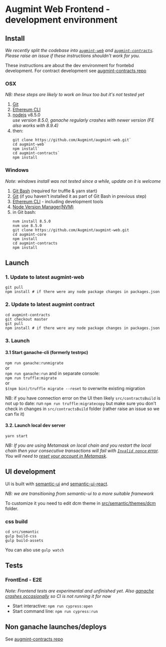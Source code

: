 # Augmint Web Frontend - development environment

## Install

_We recently split the codebase into [`augmint-web`](https://github.com/Augmint/augmint-web) and [`augmint-contracts`](https://github.com/Augmint/augmint-contracts). Please raise an issue if these instructions shouldn't work for you._

These instructions are about the dev environment for frontebd development. For contract development see [augmint-contracts repo](https://github.com/Augmint/augmint-contracts)

### OSX

_NB: these steps are likely to work on linux too but it's not tested yet_

1. [Git](https://git-scm.com/download)
1. [Ethereum CLI](https://www.ethereum.org/cli)
1. [nodejs](https://nodejs.org/en/download/) v8.5.0  
   _use version 8.5.0, ganache regularly crashes with newer version (FE also works with 8.9.4)_
1. then:
    ```
    git clone https://github.com/Augmint/augmint-web.git`
    cd augmint-web`
    npm install`
    cd augmint-contracts`
    npm install
    ```

### Windows

_Note: windows install was not tested since a while, update on it is welcome_

1. [Git Bash](https://git-for-windows.github.io/) (required for truffle & yarn start)
1. [Git](https://git-scm.com/download) (if you haven't installed it as part of Git Bash in previous step)
1. [Ethereum CLI](https://www.ethereum.org/cli) - including development tools
1. [Node Version Manager(NVM)](https://github.com/coreybutler/nvm-windows/releases)
1. in Git bash:
    ```
    nvm install 8.5.0
    nvm use 8.5.0
    git clone https://github.com/Augmint/augmint-web.git
    cd augmint-core
    npm install
    cd augmint-contracts
    npm install
    ```

## Launch

### 1. Update to latest augmint-web

```
git pull
npm install # if there were any node package changes in packages.json
```

### 2. Update to latest augmint contract

```
cd augmint-contracts
git checkout master
git pull
npm install # if there were any node package changes in packages.json
```

### 3. Launch

#### 3.1 Start ganache-cli (formerly testrpc)

`npm run ganache:runmigrate`  
or  
`npm run ganache:run` and in separate console:  
`npm run truffle:migrate`  
or  
`$(npm bin)/truffle migrate --reset` to overwrite existing migration

NB: if you have connection error on the UI then likely `src/contractsBuild` is not up to date: run `npm run truffle:migratecopy`
but make sure you don't check in changes in `src/contractsBuild` folder (rather raise an issue so we can fix it)

#### 3.2. Launch local dev server

`yarn start`

_NB: If you are using Metamask on local chain and you restart the local chain then your consecutive transactions will fail with [`Invalid nonce` error](https://github.com/MetaMask/metamask-extension/issues/1999). You will need to [reset your account in Metamask](http://metamask.helpscoutdocs.com/article/36-resetting-an-account)._

## UI development

UI is built with [semantic-ui](https://www.semantic-ui.com) and [semantic-ui-react](https://react.semantic-ui.com).

_NB: we are transitioning from semantic-ui to a more suitable framework_

To customize it you need to edit dcm theme in [src/semantic/themes/dcm](src/semantic/themes/dcm) folder.

### css build

```
cd src/semantic
gulp build-css
gulp build-assets
```

You can also use `gulp watch`

## Tests

### FrontEnd - E2E

_Note: Frontend tests are experimental and unfinished yet. Also [ganache crashes occasionally](https://github.com/trufflesuite/ganache-cli/issues/453#issuecomment-359954713) so CI is not running it for now_

* Start interactive: `npm run cypress:open`
* Start command line: `npm run cypress:run`

## Non ganache launches/deploys

See [augmint-contracts repo](https://github.com/Augmint/augmint-contracts)
